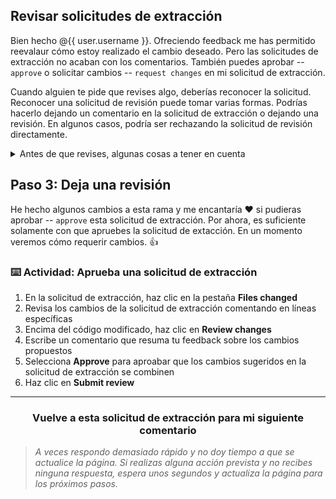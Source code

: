 ## Revisar solicitudes de extracción

Bien hecho @{{ user.username }}. Ofreciendo feedback me has permitido reevalaur cómo estoy realizado el cambio deseado. Pero las solicitudes de extracción no acaban con los comentarios. También puedes aprobar -- `approve` o solicitar cambios -- `request changes` en mi solicitud de extracción.

Cuando alguien te pide que revises algo, deberías reconocer la solicitud. Reconocer una solicitud de revisión puede tomar varias formas. Podrías hacerlo dejando un comentario en la solicitud de extracción o dejando una revisión. En algunos casos, podría ser rechazando la solicitud de revisión directamente.

<details><summary>Antes de que revises, algunas cosas a tener en cuenta</summary>

#### Discierne el contexto

Revisa el título y el cuerpo de la solicitud de extracción para entender la intencionalidad del cambio. Esto debería ayudarte a identificar limitaciones, límites, y otros elementos importantes del contexto.

#### Observa el progreso

Como revisor, hay algunas cosas a las que prestar atención para identificar cuál es la mejor forma de ofrecer feedback. En los primeros momentos, las revisiones deberían centrarse en la dirección general de los cambios. Identifica el objetivo si es posible, en lugar de ceñirte a comentar el estilo o la redacción. Las solicitudes de extracción que están más cercanas a combinarse deberían recibir revisiones robustas. El testeo concienzudo es una de las muchas maneras de asegurar que los cambios no romperán el proyecto.

Independientemente del momento del que se trate, centra tu feedback en los cambios más esenciales. Sugiere cambios para los asuntos menores dentro de la solicitud de extracción. Cuando tengas que sugerir cambios mayores, abre una solicitud de extracción por separado contra la rama del autor.

</details>

## Paso 3: Deja una revisión

He hecho algunos cambios a esta rama y me encantaría :heart: si pudieras aprobar -- `approve` esta solicitud de extracción. Por ahora, es suficiente solamente con que apruebes la solicitud de extacción. En un momento veremos cómo requerir cambios. :+1:

### :keyboard: Actividad: Aprueba una solicitud de extracción

1. En la solicitud de extracción, haz clic en la pestaña **Files changed**
2. Revisa los cambios de la solicitud de extracción comentando en líneas específicas
3. Encima del código modificado, haz clic en **Review changes**
4. Escribe un comentario que resuma tu feedback sobre los cambios propuestos
5. Selecciona **Approve** para aproabar que los cambios sugeridos en la solicitud de extracción se combinen
6. Haz clic en **Submit review**

<hr>
<h3 align="center">Vuelve a esta solicitud de extracción para mi siguiente comentario</h3>

> _A veces respondo demasiado rápido y no doy tiempo a que se actualice la página. Si realizas alguna acción prevista y no recibes ninguna respuesta, espera unos segundos y actualiza la página para los próximos pasos._
